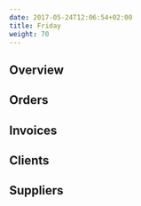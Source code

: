 ```yaml
---
date: 2017-05-24T12:06:54+02:00
title: Friday
weight: 70
---
```


## Overview

## Orders

## Invoices

## Clients

## Suppliers